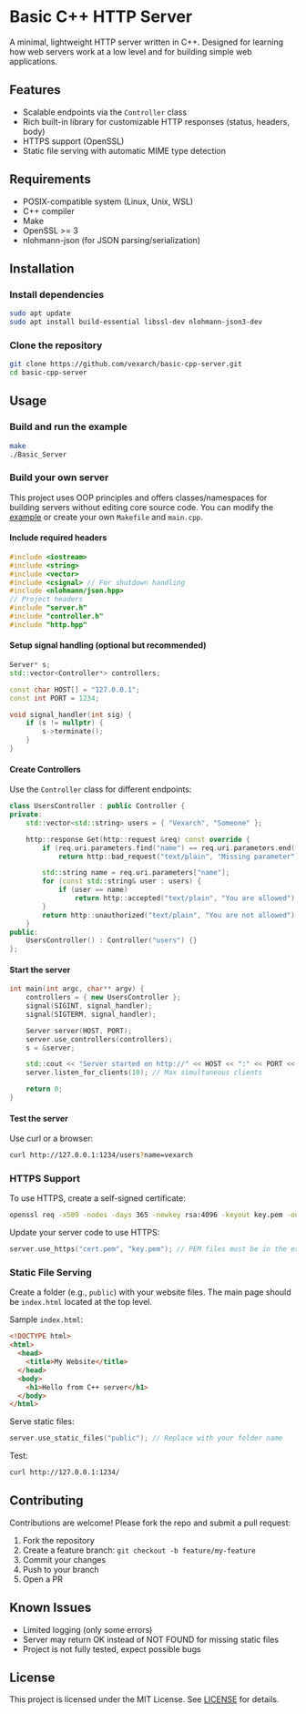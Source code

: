 # Basic C++ HTTP Server

A minimal, lightweight HTTP server written in C++. Designed for learning how web servers work at a low level and for building simple web applications.

## Features

- Scalable endpoints via the `Controller` class
- Rich built-in library for customizable HTTP responses (status, headers, body)
- HTTPS support (OpenSSL)
- Static file serving with automatic MIME type detection

## Requirements

- POSIX-compatible system (Linux, Unix, WSL)
- C++ compiler
- Make
- OpenSSL >= 3
- nlohmann-json (for JSON parsing/serialization)

## Installation

### Install dependencies

```bash
sudo apt update
sudo apt install build-essential libssl-dev nlohmann-json3-dev
```

### Clone the repository

```bash
git clone https://github.com/vexarch/basic-cpp-server.git
cd basic-cpp-server
```

## Usage

### Build and run the example

```bash
make
./Basic_Server
```

### Build your own server

This project uses OOP principles and offers classes/namespaces for building servers without editing core source code. You can modify the [example](example/main) or create your own `Makefile` and `main.cpp`.

#### Include required headers

```cpp
#include <iostream>
#include <string>
#include <vector>
#include <csignal> // For shutdown handling
#include <nlohmann/json.hpp>
// Project headers
#include "server.h"
#include "controller.h"
#include "http.hpp"
```

#### Setup signal handling (optional but recommended)

```cpp
Server* s;
std::vector<Controller*> controllers;

const char HOST[] = "127.0.0.1";
const int PORT = 1234;

void signal_handler(int sig) {
    if (s != nullptr) {
        s->terminate();
    }
}
```

#### Create Controllers

Use the `Controller` class for different endpoints:

```cpp
class UsersController : public Controller {
private:
    std::vector<std::string> users = { "Vexarch", "Someone" };

    http::response Get(http::request &req) const override {
        if (req.uri.parameters.find("name") == req.uri.parameters.end())
            return http::bad_request("text/plain", "Missing parameter");

        std::string name = req.uri.parameters["name"];
        for (const std::string& user : users) {
            if (user == name)
                return http::accepted("text/plain", "You are allowed");
        }
        return http::unauthorized("text/plain", "You are not allowed");
    }
public:
    UsersController() : Controller("users") {}
};
```

#### Start the server

```cpp
int main(int argc, char** argv) {
    controllers = { new UsersController };
    signal(SIGINT, signal_handler);
    signal(SIGTERM, signal_handler);

    Server server(HOST, PORT);
    server.use_controllers(controllers);
    s = &server;

    std::cout << "Server started on http://" << HOST << ":" << PORT << " ..." << std::endl;
    server.listen_for_clients(10); // Max simultaneous clients

    return 0;
}
```

#### Test the server

Use curl or a browser:

```bash
curl http://127.0.0.1:1234/users?name=vexarch
```

### HTTPS Support

To use HTTPS, create a self-signed certificate:

```bash
openssl req -x509 -nodes -days 365 -newkey rsa:4096 -keyout key.pem -out cert.pem
```

Update your server code to use HTTPS:

```cpp
server.use_https("cert.pem", "key.pem"); // PEM files must be in the executable's directory
```

### Static File Serving

Create a folder (e.g., `public`) with your website files. The main page should be `index.html` located at the top level.

Sample `index.html`:

```html
<!DOCTYPE html>
<html>
  <head>
    <title>My Website</title>
  </head>
  <body>
    <h1>Hello from C++ server</h1>
  </body>
</html>
```

Serve static files:

```cpp
server.use_static_files("public"); // Replace with your folder name
```

Test:

```bash
curl http://127.0.0.1:1234/
```

## Contributing

Contributions are welcome! Please fork the repo and submit a pull request:

1. Fork the repository
2. Create a feature branch: `git checkout -b feature/my-feature`
3. Commit your changes
4. Push to your branch
5. Open a PR

## Known Issues

- Limited logging (only some errors)
- Server may return OK instead of NOT FOUND for missing static files
- Project is not fully tested, expect possible bugs

## License

This project is licensed under the MIT License. See [LICENSE](./LICENSE) for details.
